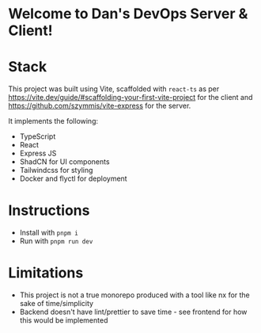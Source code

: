 # Welcome to Dan's DevOps Server & Client!

# Stack

This project was built using Vite, scaffolded with `react-ts` as per https://vite.dev/guide/#scaffolding-your-first-vite-project for the client and https://github.com/szymmis/vite-express for the server.

It implements the following:

- TypeScript
- React
- Express JS
- ShadCN for UI components
- Tailwindcss for styling
- Docker and flyctl for deployment

# Instructions

- Install with `pnpm i`
- Run with `pnpm run dev`

# Limitations

- This project is not a true monorepo produced with a tool like nx for the sake of time/simplicity
- Backend doesn't have lint/prettier to save time - see frontend for how this would be implemented
